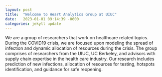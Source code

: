 ```yaml
---
layout: post
title:  "Welcome to Heart Analytics Group at UIUC"
date:   2023-01-01 09:14:39 -0600
categories: jekyll update
---
```


We are a group of researchers that work on healthcare related topics. During the COVID19 crisis, we are focused upon modeling the spread of infection and dynamic allocation of resources during the crisis. The group comprises of researchers from the UIUC, UC Berkeley, and advisors with supply chain expertise in the health care industry. Our research includes prediction of new infections, allocation of resources for testing, hotspots identification, and guidance for safe reopening.